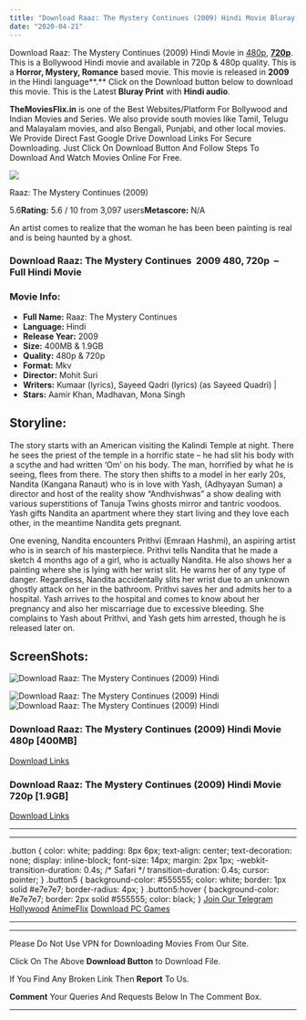 ```yaml
---
title: "Download Raaz: The Mystery Continues (2009) Hindi Movie Bluray || 480p [400MB] || 720p [1.9GB]"
date: "2020-04-21"
---
```


Download Raaz: The Mystery Continues (2009) Hindi Movie in [480p](https://1moviesflix.com/480p-movies/), [**720p**](https://1moviesflix.com/720p-movies/). This is a Bollywood Hindi movie and available in 720p & 480p quality. This is a **Horror, Mystery, Romance** based movie. This movie is released in **2009** in the Hindi language**.** Click on the Download button below to download this movie. This is the Latest **Bluray Print** with **Hindi audio**.

**TheMoviesFlix.in** is one of the Best Websites/Platform For Bollywood and Indian Movies and Series. We also provide south movies like Tamil, Telugu and Malayalam movies, and also Bengali, Punjabi, and other local movies. We Provide Direct Fast Google Drive Download Links For Secure Downloading. Just Click On Download Button And Follow Steps To Download And Watch Movies Online For Free.

[![](https://m.media-amazon.com/images/M/MV5BODEzMjc4MTY2N15BMl5BanBnXkFtZTcwODYxOTQzMg@@._V1_SX300.jpg)](https://www.imdb.com/title/tt1340838/ "Raaz: The Mystery Continues")

Raaz: The Mystery Continues (2009)

5.6**Rating:** 5.6 / 10 from 3,097 users**Metascore:** N/A

An artist comes to realize that the woman he has been been painting is real and is being haunted by a ghost.

### Download Raaz: The Mystery Continues  2009 480, 720p  – Full Hindi Movie

### Movie Info:

- **Full Name:** Raaz: The Mystery Continues
- **Language:** Hindi
- **Release Year:** 2009
- **Size:** 400MB & 1.9GB
- **Quality:** 480p & 720p
- **Format:** Mkv
- **Director:** Mohit Suri
- **Writers:** Kumaar (lyrics), Sayeed Qadri (lyrics) (as Sayeed Quadri) |
- **Stars:** Aamir Khan, Madhavan, Mona Singh

## Storyline:

The story starts with an American visiting the Kalindi Temple at night. There he sees the priest of the temple in a horrific state – he had slit his body with a scythe and had written ‘Om’ on his body. The man, horrified by what he is seeing, flees from there. The story then shifts to a model in her early 20s, Nandita (Kangana Ranaut) who is in love with Yash, (Adhyayan Suman) a director and host of the reality show “Andhvishwas” a show dealing with various superstitions of Tanuja Twins ghosts mirror and tantric voodoos. Yash gifts Nandita an apartment where they start living and they love each other, in the meantime Nandita gets pregnant.

One evening, Nandita encounters Prithvi (Emraan Hashmi), an aspiring artist who is in search of his masterpiece. Prithvi tells Nandita that he made a sketch 4 months ago of a girl, who is actually Nandita. He also shows her a painting where she is lying with her wrist slit. He warns her of any type of danger. Regardless, Nandita accidentally slits her wrist due to an unknown ghostly attack on her in the bathroom. Prithvi saves her and admits her to a hospital. Yash arrives to the hospital and comes to know about her pregnancy and also her miscarriage due to excessive bleeding. She complains to Yash about Prithvi, and Yash gets him arrested, though he is released later on.

## ScreenShots:

![Download Raaz: The Mystery Continues (2009) Hindi](https://i.imgur.com/Ig03Zer.jpg)

![Download Raaz: The Mystery Continues (2009) Hindi](https://picturestack.com/417/898/w5q16546513216sL.jpg)![Download Raaz: The Mystery Continues (2009) Hindi](https://ilarge.lisimg.com/image/13297568/1006full-raaz%3A-the-mystery-continues-screenshot.jpg)

### Download Raaz: The Mystery Continues (2009) Hindi Movie 480p \[400MB\]

[Download Links](https://1moviesflix.com?a270777880=NENXZFJSU1lVS0s2S21PNmNPLzhOMnZQZDNkNHhyNVpKdy9qTHNBdkNyNzlYV2YweEZ1VmxyMWVmSlVyRm9mSFZqRWo2RXVwMWNTblBUS3F4YkJub3h3cENycTB6WWRqTndkWjIxbHpTRWc9)

### Download Raaz: The Mystery Continues (2009) Hindi Movie 720p \[1.9GB\] 

[Download Links](https://1moviesflix.com?a270777880=NENXZFJSU1lVS0s2S21PNmNPLzhOMnZQZDNkNHhyNVpKdy9qTHNBdkNyNzlYV2YweEZ1VmxyMWVmSlVyRm9mSGdRbzhTZ3pZSHh5VHdUb2J3N00rNTFGN3F4YytJSEhlRUVqMDY2M1JzYVk9)

* * *

* * *

.button { color: white; padding: 8px 6px; text-align: center; text-decoration: none; display: inline-block; font-size: 14px; margin: 2px 1px; -webkit-transition-duration: 0.4s; /\* Safari \*/ transition-duration: 0.4s; cursor: pointer; } .button5 { background-color: #555555; color: white; border: 1px solid #e7e7e7; border-radius: 4px; } .button5:hover { background-color: #e7e7e7; border: 2px solid #555555; color: black; } [Join Our Telegram](http://gdrivepro.xyz/join.php) [Hollywood](https://moviesverse.com/) [AnimeFlix](https://animeflix.in/) [Download PC Games](https://gamesflix.net/)  

* * *

* * *

  

Please Do Not Use VPN for Downloading Movies From Our Site.

Click On The Above **Download Button** to Download File.

If You Find Any Broken Link Then **Report** To Us.

**Comment** Your Queries And Requests Below In The Comment Box.

* * *

